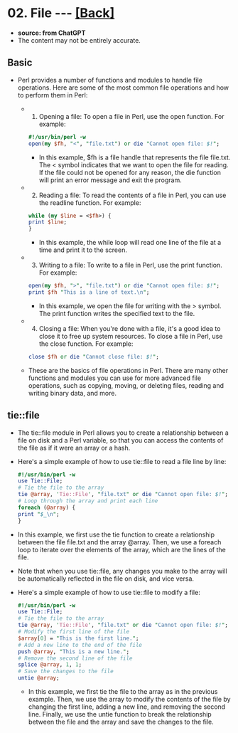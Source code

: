 # 02. File --- [[Back]](https://github.com/Wilhelmine21/LearningPerl#perl)
* **source: from ChatGPT**
* The content may not be entirely accurate.
## Basic
* Perl provides a number of functions and modules to handle file operations. Here are some of the most common file operations and how to perform them in Perl:

    * 1. Opening a file: To open a file in Perl, use the open function. For example:
        ```perl
        #!/usr/bin/perl -w
        open(my $fh, "<", "file.txt") or die "Cannot open file: $!";
        ```
        * In this example, $fh is a file handle that represents the file file.txt. The < symbol indicates that we want to open the file for reading. If the file could not be opened for any reason, the die function will print an error message and exit the program.
    * 2. Reading a file: To read the contents of a file in Perl, you can use the readline function. For example:
        ```perl
        while (my $line = <$fh>) {
        print $line;
        }
        ```
        * In this example, the while loop will read one line of the file at a time and print it to the screen.

    * 3. Writing to a file: To write to a file in Perl, use the print function. For example:
        ```perl
        open(my $fh, ">", "file.txt") or die "Cannot open file: $!";
        print $fh "This is a line of text.\n";
        ```
        * In this example, we open the file for writing with the > symbol. The print function writes the specified text to the file.

    * 4. Closing a file: When you're done with a file, it's a good idea to close it to free up system resources. To close a file in Perl, use the close function. For example:
        ```perl
        close $fh or die "Cannot close file: $!";
        ```
    * These are the basics of file operations in Perl. There are many other functions and modules you can use for more advanced file operations, such as copying, moving, or deleting files, reading and writing binary data, and more.
    <!-- * 2. Reading from a file:
        ```perl
        #!/usr/bin/perl -w
        # Open the file for reading
        open my $fh, "<", "file.txt" or die "Cannot open file: $!";
        # Read the file line by line
        while (my $line = <$fh>) {
        print $line; 
        }
        # Close the file
        close $fh;
        ``` -->

## tie::file 
* The tie::file module in Perl allows you to create a relationship between a file on disk and a Perl variable, so that you can access the contents of the file as if it were an array or a hash.
* Here's a simple example of how to use tie::file to read a file line by line:
    ```perl
    #!/usr/bin/perl -w
    use Tie::File;
    # Tie the file to the array
    tie @array, 'Tie::File', "file.txt" or die "Cannot open file: $!";
    # Loop through the array and print each line
    foreach (@array) {
    print "$_\n";
    }
    ```
* In this example, we first use the tie function to create a relationship between the file file.txt and the array @array. Then, we use a foreach loop to iterate over the elements of the array, which are the lines of the file.

* Note that when you use tie::file, any changes you make to the array will be automatically reflected in the file on disk, and vice versa.

* Here's a simple example of how to use tie::file to modify a file:
    ```perl
    #!/usr/bin/perl -w
    use Tie::File;
    # Tie the file to the array
    tie @array, 'Tie::File', "file.txt" or die "Cannot open file: $!";
    # Modify the first line of the file
    $array[0] = "This is the first line.";
    # Add a new line to the end of the file
    push @array, "This is a new line.";
    # Remove the second line of the file
    splice @array, 1, 1;
    # Save the changes to the file
    untie @array;
    ```
    * In this example, we first tie the file to the array as in the previous example. Then, we use the array to modify the contents of the file by changing the first line, adding a new line, and removing the second line. Finally, we use the untie function to break the relationship between the file and the array and save the changes to the file.
